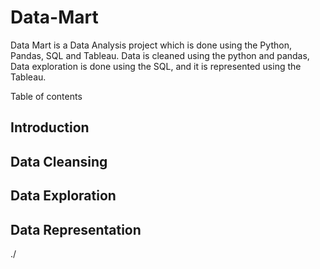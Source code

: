 # Data-Mart
Data Mart is a Data Analysis project which is done using the Python, Pandas, SQL and Tableau. Data is cleaned using the python and pandas, Data exploration is done using the SQL, and it is represented using the Tableau.

Table of contents
## Introduction
## Data Cleansing
## Data Exploration 
## Data Representation
./

